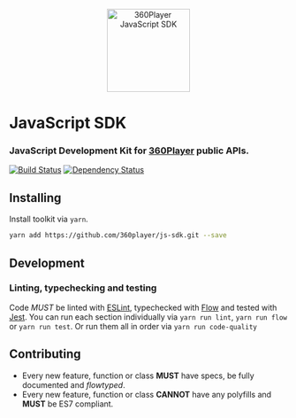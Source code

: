 <p align="center">
	<img src="https://rawgit.com/360player/js-sdk/new-api/js-sdk__logotype.svg" width="150" height="150" alt="360Player JavaScript SDK" />
</p>

# JavaScript SDK

### JavaScript Development Kit for [360Player](https://360player.com/) public APIs.

[![Build Status][build-status-badge]][build-status-url]
[![Dependency Status][dependency-status-badge]][dependency-status-url]

## Installing

Install toolkit via `yarn`.
```sh
yarn add https://github.com/360player/js-sdk.git --save
```

## Development

### Linting, typechecking and testing

Code *MUST* be linted with [ESLint](https://eslint.org/), typechecked with [Flow](https://flowtype.org/) and tested with [Jest](https://facebook.github.io/jest/).
You can run each section individually via `yarn run lint`, `yarn run flow` or `yarn run test`. Or run them all in order via `yarn run code-quality`

## Contributing

- Every new feature, function or class **MUST** have specs, be fully documented and _flowtyped_.
- Every new feature, function or class **CANNOT** have any polyfills and **MUST** be ES7 compliant.

[build-status-badge]: https://travis-ci.org/360player/js-sdk.svg?branch=new-api
[build-status-url]: https://travis-ci.org/360player/js-sdk
[dependency-status-badge]: https://david-dm.org/360player/js-sdk/dev-status.svg
[dependency-status-url]: https://david-dm.org/360player/js-sdk#info=devDependencies
